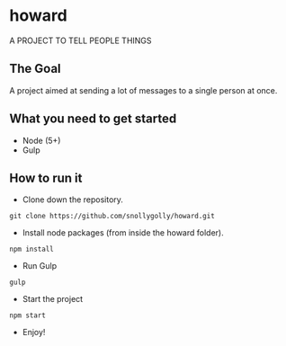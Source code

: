 # howard
A PROJECT TO TELL PEOPLE THINGS

## The Goal
A project aimed at sending a lot of messages to a single person at once.

## What you need to get started

- Node (5+)
- Gulp

## How to run it

* Clone down the repository.
```
git clone https://github.com/snollygolly/howard.git
```

* Install node packages (from inside the howard folder).
```
npm install
```

* Run Gulp
```
gulp
```

* Start the project
```
npm start
```

* Enjoy!
